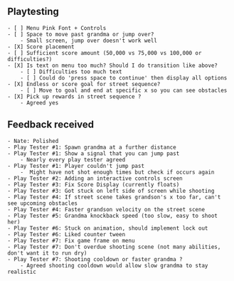 ## Playtesting
    - [ ] Menu Pink Font + Controls
    - [ ] Space to move past grandma or jump over?
        - Small screen, jump over doesn't work well
    - [X] Score placement
    - [ ] Sufficient score amount (50,000 vs 75,000 vs 100,000 or difficulties?)
    - [X] Is text on menu too much? Should I do transition like above?
        - [ ] Difficulties too much text
        - [ ] Could do 'press space to continue' then display all options
    - [X] Endless or score goal for street sequence?
        - [ ] Move to goal and end at specific x so you can see obstacles
    - [X] Pick up rewards in street sequence ?
        - Agreed yes

## Feedback received
    - Nate: Polished
    - Play Tester #1: Spawn grandma at a further distance
    - Play Tester #1: Show a signal that you can jump past
        - Nearly every play tester agreed
    - Play Tester #1: Player couldn't jump past
        -  Might have not shot enough times but check if occurs again
    - Play Tester #2: Adding an interactive controls screen
    - Play Tester #3: Fix Score Display (currently floats)
    - Play Tester #3: Got stuck on left side of screen while shooting 
    - Play Tester #4: If street scene takes grandson's x too far, can't see upcoming obstacles
    - Play Tester #4: Faster grandson velocity on the street scene
    - Play Tester #5: Grandma knockback speed (too slow, easy to shoot her)
    - Play Tester #6: Stuck on animation, should implement lock out
    - Play Tester #6: Liked counter tween
    - Play Tester #7: Fix game frame on menu
    - Play Tester #7: Don't overdue shooting scene (not many abilities, don't want it to run dry)
    - Play Tester #7: Shooting cooldown or faster grandma ?
        - Agreed shooting cooldown would allow slow grandma to stay realistic